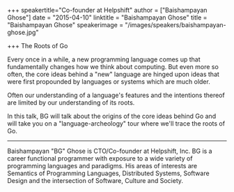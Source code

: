 +++
speakertitle="Co-founder at Helpshift"
author = ["Baishampayan Ghose"]
date = "2015-04-10"
linktitle = "Baishampayan Ghose"
title = "Baishampayan Ghose"
speakerimage = "/images/speakers/baishampayan-ghose.jpg"

+++
The Roots of Go

Every once in a while, a new programming language comes up that fundamentally changes how we think about computing. But even more so often, the core ideas behind a "new" language are hinged upon ideas that were first propounded by languages or systems which are much older.

Often our understanding of a language's features and the intentions thereof are limited by our understanding of its roots.

In this talk, BG will talk about the origins of the core ideas behind Go and will take you on a "language-archeology" tour where we'll trace the roots of Go.

---

Baishampayan "BG" Ghose is CTO/Co-founder at Helpshift, Inc. BG is a career functional programmer with exposure to a wide variety of programming languages and paradigms. His areas of interests are Semantics of Programming Languages, Distributed Systems, Software Design and the intersection of Software, Culture and Society.
